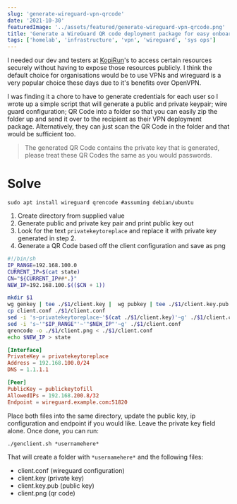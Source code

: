 ```yaml
---
slug: 'generate-wireguard-vpn-qrcode'
date: '2021-10-30'
featuredImage: '../assets/featured/generate-wireguard-vpn-qrcode.png'
title: 'Generate a WireGuard QR code deployment package for easy onboarding'
tags: ['homelab', 'infrastructure', 'vpn', 'wireguard', 'sys ops']
---
```


I needed our dev and testers at [KopiRun](https://kopirun.com)'s to access certain resources securely without having to expose those resources publicly. I think the default choice for organisations would be to use VPNs and wireguard is a very popular choice these days due to it's benefits over OpenVPN.

I was finding it a chore to have to generate credentials for each user so I wrote up a simple script that will generate a public and private keypair; wire guard configuration; QR Code into a folder so that you can easily zip the folder up and send it over to the recipient as their VPN deployment package. Alternatively, they can just scan the QR Code in the folder and that would be sufficient too.

> The generated QR Code contains the private key that is generated, please treat these QR Codes the same as you would passwords.

# Solve

```bash:title=terminal
sudo apt install wireguard qrencode #assuming debian/ubuntu
```

1. Create directory from supplied value
2. Generate public and private key pair and print public key out
3. Look for the text `privatekeytoreplace` and replace it with private key generated in step 2.
4. Generate a QR Code based off the client configuration and save as png

```bash:title=genclient.sh
#!/bin/sh
IP_RANGE=192.168.100.0
CURRENT_IP=$(cat state)
CN="${CURRENT_IP##*.}"
NEW_IP=192.168.100.$(($CN + 1))

mkdir $1
wg genkey | tee ./$1/client.key |  wg pubkey | tee ./$1/client.key.pub | awk '/^/{print "Public Key: "$1}'
cp client.conf ./$1/client.conf
sed -i 's~privatekeytoreplace~'$(cat ./$1/client.key)'~g' ./$1/client.conf
sed -i 's~'"$IP_RANGE"'~'"$NEW_IP"'~g' ./$1/client.conf
qrencode -o ./$1/client.png < ./$1/client.conf
echo $NEW_IP > state
```

```systemd:title=client.conf
[Interface]
PrivateKey = privatekeytoreplace
Address = 192.168.100.0/24
DNS = 1.1.1.1

[Peer]
PublicKey = publickeytofill
AllowedIPs = 192.168.200.8/32
Endpoint = wireguard.example.com:51820
```

Place both files into the same directory, update the public key, ip configuration and endpoint if you would like. Leave the private key field alone. Once done, you can run:

```bash:title=terminal
./genclient.sh *usernamehere*
```

That will create a folder with `*usernamehere*` and the following files:

- client.conf (wireguard configuration)
- client.key (private key)
- client.key.pub (public key)
- client.png (qr code)
